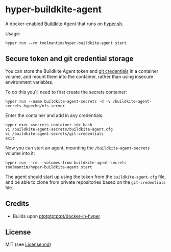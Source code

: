 # hyper-buildkite-agent

A docker-enabled [Buildkite](https://buildkite.com/) Agent that runs on [hyper.sh](https://hyper.sh/).

Usage:

```shell
hyper run --rm toolmantim/hyper-buildkite-agent start
```

## Secure token and git credential storage

You can store the Buildkite Agent token and [git credentials](https://git-scm.com/docs/git-credential-store#_storage_format) in a container volume, and mount them into the container, rather than using insecure environment variables.

To do this you'll need to first create the secrets container:

```
hyper run --name buildkite-agent-secrets -d -v /buildkite-agent-secrets hyperhq/nfs-server
```

Enter the container and add in any credentials:

```
hyper exec <secrets-container-id> bash
vi /buildkite-agent-secrets/buildkite-agent.cfg
vi /buildkite-agent-secrets/git-credentials
exit
```

Now you can start an agent, mounting the `/buildkite-agent-secrets` volume into it:

```
hyper run --rm --volumes-from buildkite-agent-secrets toolmantim/hyper-buildkite-agent start
```

The agent should start up using the token from the `buildkite-agent.cfg` file, and be able to clone from private repositories based on the `git-credentials` file.

## Credits

* Builds upon [ptptptptptpt/docker-in-hyper](https://github.com/ptptptptptpt/docker-in-hyper)

## License

MIT (see [License.md](License.md))